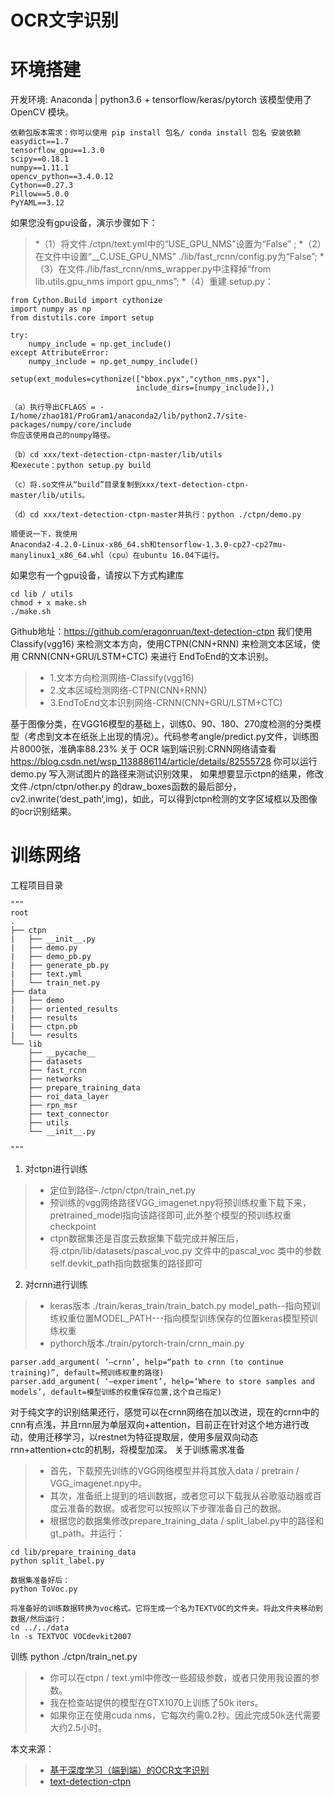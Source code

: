 # OCR文字识别


# 环境搭建

开发环境: Anaconda | python3.6 + tensorflow/keras/pytorch
该模型使用了 OpenCV 模块。

```python?linenums
依赖包版本需求：你可以使用 pip install 包名/ conda install 包名 安装依赖
easydict==1.7
tensorflow_gpu==1.3.0
scipy==0.18.1
numpy==1.11.1
opencv_python==3.4.0.12
Cython==0.27.3
Pillow==5.0.0
PyYAML==3.12
```

如果您没有gpu设备，演示步骤如下：
>*（1）将文件./ctpn/text.yml中的“USE_GPU_NMS”设置为“False” ;
>*（2）在文件中设置“__C.USE_GPU_NMS” ./lib/fast_rcnn/config.py为“False”;
>*（3）在文件./lib/fast_rcnn/nms_wrapper.py中注释掉“from lib.utils.gpu_nms import gpu_nms”;
>*（4）重建 setup.py：

```python?linenums
from Cython.Build import cythonize
import numpy as np
from distutils.core import setup

try:
    numpy_include = np.get_include()
except AttributeError:
    numpy_include = np.get_numpy_include()
    
setup(ext_modules=cythonize(["bbox.pyx","cython_nms.pyx"],
                            include_dirs=[numpy_include]),)

（a）执行导出CFLAGS = -I/home/zhao181/ProGram1/anaconda2/lib/python2.7/site-packages/numpy/core/include 
你应该使用自己的numpy路径。

（b）cd xxx/text-detection-ctpn-master/lib/utils 
和execute：python setup.py build

（c）将.so文件从“build”目录复制到xxx/text-detection-ctpn-master/lib/utils。

（d）cd xxx/text-detection-ctpn-master并执行：python ./ctpn/demo.py

顺便说一下，我使用
Anaconda2-4.2.0-Linux-x86_64.sh和tensorflow-1.3.0-cp27-cp27mu-manylinux1_x86_64.whl（cpu）在ubuntu 16.04下运行。
```

如果您有一个gpu设备，请按以下方式构建库

```python?linenums
cd lib / utils
chmod + x make.sh
./make.sh
```

Github地址：https://github.com/eragonruan/text-detection-ctpn
我们使用 Classify(vgg16) 来检测文本方向，使用CTPN(CNN+RNN) 来检测文本区域，使用 CRNN(CNN+GRU/LSTM+CTC) 来进行 EndToEnd的文本识别。

>* 1.文本方向检测网络-Classify(vgg16)
>* 2.文本区域检测网络-CTPN(CNN+RNN)
>* 3.EndToEnd文本识别网络-CRNN(CNN+GRU/LSTM+CTC)

基于图像分类，在VGG16模型的基础上，训练0、90、180、270度检测的分类模型（考虑到文本在纸张上出现的情况）。代码参考angle/predict.py文件，训练图片8000张，准确率88.23%
关于 OCR 端到端识别:CRNN网络请查看 https://blog.csdn.net/wsp_1138886114/article/details/82555728
你可以运行demo.py 写入测试图片的路径来测试识别效果，
如果想要显示ctpn的结果，修改文件./ctpn/ctpn/other.py 的draw_boxes函数的最后部分，cv2.inwrite(‘dest_path’,img)，如此，可以得到ctpn检测的文字区域框以及图像的ocr识别结果。

# 训练网络

工程项目目录

```python?linenums
"""
root
.
├── ctpn
|   ├── __init__.py
|   ├── demo.py
|   ├── demo_pb.py
|   ├── generate_pb.py
|   ├── text.yml
|   └── train_net.py
├── data
|   ├── demo
|   ├── oriented_results
|   ├── results
|   ├── ctpn.pb
|   └── results
└── lib
    ├── __pycache__
    ├── datasets
    ├── fast_rcnn
    ├── networks
    ├── prepare_training_data
    ├── roi_data_layer
    ├── rpn_msr
    ├── text_connector
    ├── utils
    └── __init__.py

"""
```

1. 对ctpn进行训练

> * 定位到路径–./ctpn/ctpn/train_net.py
> * 预训练的vgg网络路径VGG_imagenet.npy将预训练权重下载下来，pretrained_model指向该路径即可,此外整个模型的预训练权重checkpoint
> * ctpn数据集还是百度云数据集下载完成并解压后，将.ctpn/lib/datasets/pascal_voc.py 文件中的pascal_voc 类中的参数self.devkit_path指向数据集的路径即可

2. 对crnn进行训练

> * keras版本 ./train/keras_train/train_batch.py model_path--指向预训练权重位置MODEL_PATH---指向模型训练保存的位置keras模型预训练权重
> * pythorch版本./train/pytorch-train/crnn_main.py

```python?linenums
parser.add_argument( ‘–crnn’, help=“path to crnn (to continue training)”, default=预训练权重的路径)
parser.add_argument( ‘–experiment’, help=‘Where to store samples and models’, default=模型训练的权重保存位置,这个自己指定)
```

对于纯文字的识别结果还行，感觉可以在crnn网络在加以改进，现在的crnn中的cnn有点浅，并且rnn层为单层双向+attention，目前正在针对这个地方进行改动，使用迁移学习，以restnet为特征提取层，使用多层双向动态rnn+attention+ctc的机制，将模型加深。
关于训练需求准备

> * 首先，下载预先训练的VGG网络模型并将其放入data / pretrain / VGG_imagenet.npy中。
> * 其次，准备纸上提到的培训数据，或者您可以下载我从谷歌驱动器或百度云准备的数据。或者您可以按照以下步骤准备自己的数据。
> * 根据您的数据集修改prepare_training_data / split_label.py中的路径和gt_path。并运行：

```shell?linenums
cd lib/prepare_training_data
python split_label.py

数据集准备好后：
python ToVoc.py

将准备好的训练数据转换为voc格式。它将生成一个名为TEXTVOC的文件夹。将此文件夹移动到数据/然后运行：
cd ../../data
ln -s TEXTVOC VOCdevkit2007

```

训练
python ./ctpn/train_net.py

> * 你可以在ctpn / text.yml中修改一些超级参数，或者只使用我设置的参数。
> * 我在检查站提供的模型在GTX1070上训练了50k iters。
> * 如果你正在使用cuda nms，它每次约需0.2秒。因此完成50k迭代需要大约2.5小时。






本文来源：

> * [基于深度学习（端到端）的OCR文字识别](https://blog.csdn.net/wsp_1138886114/article/details/83864582)
> * [text-detection-ctpn](https://github.com/eragonruan/text-detection-ctpn)

